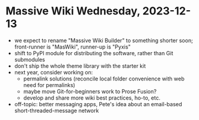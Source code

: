 # Massive Wiki Wednesday, 2023-12-13

- we expect to rename "Massive Wiki Builder" to something shorter soon; front-runner is "MasWiki", runner-up is "Pyxis"
- shift to PyPI module for distributing the software, rather than Git submodules
- don't ship the whole theme library with the starter kit
- next year, consider working on:
    - permalink solutions (reconcile local folder convenience with web need for permalinks)
    - maybe move Git-for-beginners work to Prose Fusion?
    - develop and share more wiki best practices, ho-to, etc.
- off-topic: better messaging apps, Pete's idea about an email-based short-threaded-message network